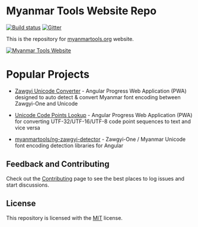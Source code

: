 # Myanmar Tools Website Repo

[![Build status](https://ci.appveyor.com/api/projects/status/2sy0wyr2pkeu4jsg?svg=true)](https://ci.appveyor.com/project/admindagonmetriccom/myanmar-tools)
[![Gitter](https://badges.gitter.im/myanmartools/community.svg)](https://gitter.im/myanmartools/community?utm_source=badge&utm_medium=badge&utm_campaign=pr-badge)

This is the repository for [myanmartools.org](https://myanmartools.org) website.

[![Myanmar Tools Website](https://myanmartools.org/assets/images/appicons/v1/android/android-launchericon-192x192.png)](https://myanmartools.org)

# Popular Projects

- [Zawgyi Unicode Converter](https://github.com/myanmartools/zawgyi-unicode-converter-angular-pwa) - Angular Progress Web Application (PWA) designed to auto detect & convert Myanmar font encoding between Zawgyi-One and Unicode

- [Unicode Code Points Lookup](https://github.com/myanmartools/unicode-code-points-lookup-angular-pwa) - Angular Progress Web Application (PWA) for converting UTF-32/UTF-16/UTF-8 code point sequences to text and vice versa

- [myanmartools/ng-zawgyi-detector](https://github.com/myanmartools/ng-zawgyi-detector) - Zawgyi-One / Myanmar Unicode font encoding detection libraries for Angular

## Feedback and Contributing

Check out the [Contributing](https://github.com/myanmartools/Myanmar-Tools/blob/master/CONTRIBUTING.md) page to see the best places to log issues and start discussions.

## License

This repository is licensed with the [MIT](https://github.com/myanmartools/Myanmar-Tools/blob/master/LICENSE) license.
